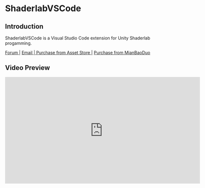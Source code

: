 # ShaderlabVSCode 

## Introduction
ShaderlabVSCode is a Visual Studio Code extension for Unity Shaderlab progamming.

 <a href='http://forum.unity3d.com/threads/403471/'>Forum </a> | <a href='mailto:amlovey@qq.com'> Email </a> |<a href='https://assetstore.unity.com/packages/slug/94653?aid=1011lGoJ'> Purchase from Asset Store </a> | <a href='https://mianbaoduo.com/product/show/mbd-Yp2Ylw==>'> Purchase from MianBaoDuo </a>

## Video Preview
<iframe width="640" height="351" src="https://www.youtube.com/embed/d9ZNNEcZOOs" frameborder="0" allowfullscreen></iframe>